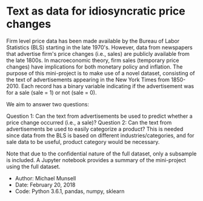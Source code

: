  # Text as data for idiosyncratic price changes
 
 Firm level price data has been made available by the Bureau of Labor Statistics (BLS) 
 starting in the late 1970's. However, data from newspapers that advertise firm's price 
 changes (i.e., sales) are publicly available from the late 1800s. In macroeconomic 
 theory, firm sales (temporary price changes) have implications for both monetary policy 
 and inflation. The purpose of this mini-project is to make use of a novel dataset, 
 consisting of the text of advertisements appearing in the New York Times from 1850-2010. 
 Each record has a binary variable indicating if the advertisement was for a sale 
 (sale = 1) or not (sale = 0). 
 
 We aim to answer two questions:
 
 Question 1: Can the text from advertisements be used to predict whether a price change 
 occurred (i.e., a sale)?
 Question 2: Can the text from advertisements be used to easily categorize a product? 
 This is needed since data from the BLS is based on different industries/categories, 
 and for sale data to be useful, product category would be necessary.
 
 Note that due to the confidential nature of the full dataset, only a subsample is 
 included. A Jupyter notebook provides a summary of the mini-project using the full
 dataset. 
 
+   Author: Michael Munsell
+   Date: February 20, 2018
+   Code: Python 3.6.1, pandas, numpy, sklearn
